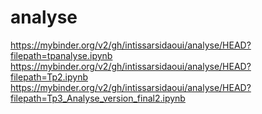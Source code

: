 # analyse
https://mybinder.org/v2/gh/intissarsidaoui/analyse/HEAD?filepath=tpanalyse.ipynb
https://mybinder.org/v2/gh/intissarsidaoui/analyse/HEAD?filepath=Tp2.ipynb
https://mybinder.org/v2/gh/intissarsidaoui/analyse/HEAD?filepath=Tp3_Analyse_version_final2.ipynb
